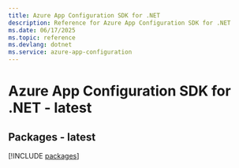 ```yaml
---
title: Azure App Configuration SDK for .NET
description: Reference for Azure App Configuration SDK for .NET
ms.date: 06/17/2025
ms.topic: reference
ms.devlang: dotnet
ms.service: azure-app-configuration
---
```

# Azure App Configuration SDK for .NET - latest
## Packages - latest
[!INCLUDE [packages](app-configuration-index.md)]